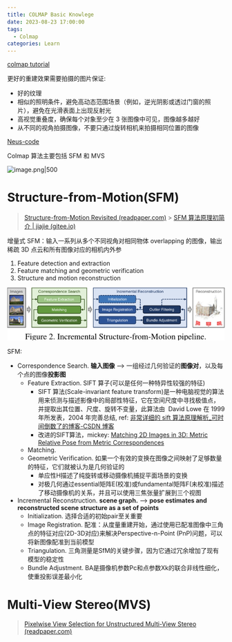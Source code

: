 ```yaml
---
title: COLMAP Basic Knowlege
date: 2023-08-23 17:00:00
tags:
  - Colmap
categories: Learn
---
```


[colmap tutorial](https://colmap.github.io/tutorial.html)

更好的重建效果需要拍摄的图片保证:

-   好的纹理
-   相似的照明条件，避免高动态范围场景（例如，逆光阴影或透过门窗的照片），避免在光滑表面上出现反射光
-   高视觉重叠度，确保每个对象至少在 3 张图像中可见，图像越多越好
-   从不同的视角拍摄图像，不要只通过旋转相机来拍摄相同位置的图像

<!-- more -->

[Neus-code](../../3DReconstruction/Multi-view/Implicit%20Function/NeRF-based/Neus-code.md)

Colmap 算法主要包括 SFM 和 MVS

![image.png|500](https://raw.githubusercontent.com/yq010105/Blog_images/main/pictures/20230717204531.png)

# Structure-from-Motion(SFM)

> [Structure-from-Motion Revisited (readpaper.com)](https://readpaper.com/pdf-annotate/note?pdfId=553224841006579712&noteId=1991438575104619008) > [SFM 算法原理初简介 | jiajie (gitee.io)](https://jiajiewu.gitee.io/post/tech/slam-sfm/sfm-intro/)

增量式 SFM：输入一系列从多个不同视角对相同物体 overlapping 的图像，输出稀疏 3D 点云和所有图像对应的相机内外参

1. Feature detection and extraction
2. Feature matching and geometric verification
3. Structure and motion reconstruction

![image.png|666](https://raw.githubusercontent.com/qiyun71/Blog_images/main/pictures/20231005200141.png)

SFM:

-   Correspondence Search. **输入图像** --> 一组经过几何验证的**图像对**，以及每个点的图像**投影图**
    -   Feature Extraction. SIFT 算子(可以是任何一种特异性较强的特征)
        -   SIFT 算法(Scale-invariant feature transform)是一种电脑视觉的算法用来侦测与描述影像中的局部性特征，它在空间尺度中寻找极值点，并提取出其位置、尺度、旋转不变量，此算法由  David Lowe 在 1999 年所发表，2004 年完善总结, ref: [非常详细的 sift 算法原理解析\_可时间倒数了的博客-CSDN 博客](https://blog.csdn.net/u010440456/article/details/81483145)
        - 改进的SIFT算法，mickey: [Matching 2D Images in 3D: Metric Relative Pose from Metric Correspondences](https://nianticlabs.github.io/mickey/)
    -   Matching.
    -   Geometric Verification. 如果一个有效的变换在图像之间映射了足够数量的特征，它们就被认为是几何验证的
        - 单应性H描述了纯旋转或移动摄像机捕捉平面场景的变换
        - 对极几何通过essential矩阵E(校准)或fundamental矩阵F(未校准)描述了移动摄像机的关系，并且可以使用三焦张量扩展到三个视图
-   Incremental Reconstruction. **scene graph.** --> **pose estimates and reconstructed scene structure as a set of points**
    - Initialization. 选择合适的初始pair至关重要
    - Image Registration. 配准：从度量重建开始，通过使用已配准图像中三角点的特征对应(2D-3D对应)来解决Perspective-n-Point (PnP)问题，可以将新图像配准到当前模型
    - Triangulation. 三角测量是SfM的关键步骤，因为它通过冗余增加了现有模型的稳定性
    - Bundle Adjustment. BA是摄像机参数Pc和点参数Xk的联合非线性细化，使重投影误差最小化

# Multi-View Stereo(MVS)

> [Pixelwise View Selection for Unstructured Multi-View Stereo (readpaper.com)](https://readpaper.com/pdf-annotate/note?pdfId=709983199334641664&noteId=1991447797942823424)
